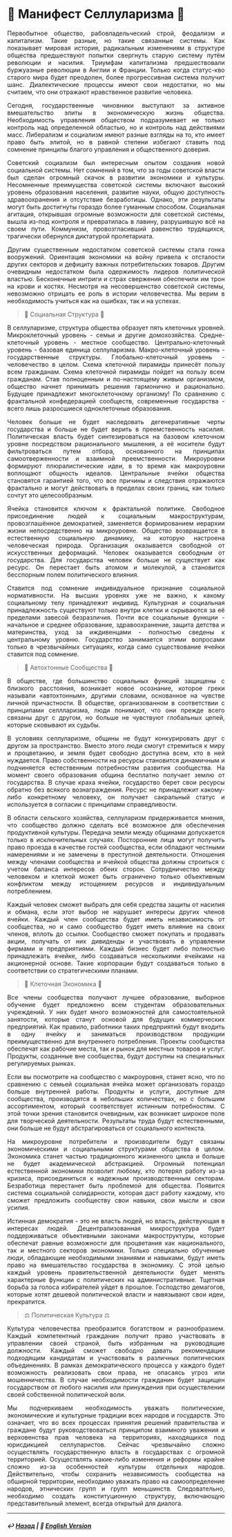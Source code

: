 # 🦠 Манифест Селлуларизма 🦠
<p align="justify">Первобытное общество, рабовладельческий строй, феодализм и капитализм. Такие разные, но такие связанные системы. Как показывает мировая история, радикальным изменениям в структуре общества предшествуют попытки свергнуть старую систему путём революции и насилия. Триумфам капитализма предшествовали буржуазные революции в Англии и Франции. Только когда статус-кво старого мира будет преодолен, более прогрессивная система получит шанс. Диалектические процессы имеют свои недостатки, но мы считаем, что они отражают нравственное развитие человека.</p>

<p align="justify">Сегодня, государственные чиновники выступают за активное вмешательство элиты в экономическую жизнь общества. Необходимость управления обществом подразумевает не только контроль над определенной областью, но и контроль над действиями масс. Либерализм и социализм имеют разные взгляды на то, кто имеет право быть элитой, но в равной степени избегают ставить под сомнение принципы благого управления и общественного доверия. </p>

<p align="justify">Советский социализм был интересным опытом создания новой социальной системы. Нет сомнений в том, что за годы советской власти был сделан огромный скачок в развитии экономики и культуры. Несомненные преимущества советской системы включают высокий уровень образования населения, развитие науки, общую доступность здравоохранения и отсутствие безработицы. Однако, эти результаты могут быть достигнуты гораздо более гуманным способом. Социальная агитация, открывшая огромные возможности для советской системы, вышла из-под контроля и превратилась в лавину, разрушившую всё на своем пути. Коммунизм, провозгласивший равенство трудящихся, трагически обернулся диктатурой пролетариата.</p>

<p align="justify">Другим существенным недостатком советской системы стала гонка вооружений.  Ориентация экономики на войну привела к отсталости других секторов и дефициту важных потребительских товаров. Другим очевидным недостатком была одержимость лидеров политической властью. Бесконечные интриги и страх свержения обеспечили им трон на крови и костях. Несмотря на несовершенство советской системы, невозможно отрицать ее роль в истории человечества. Мы верим в необходимость учиться как на ошибках, так и на успехах.</p>

> 👑 Социальная Структура 👑
<p align="justify">В селлуларизме, структура общества образует пять клеточных уровней. Микроклеточный уровень - семьи и другие домохозяйства. Средне-клеточный уровень - местное сообщество. Центрально-клеточный уровень - базовая единица селлуларизма. Макро-клеточный уровень - государственные структуры. Глобально-клеточный уровень - человечество в целом. Схема клеточной пирамиды принесёт пользу всем гражданам. Схема клеточной пирамиды пойдет на пользу всем гражданам. Став полноценным и по-настоящему живым организмом, общество начнет принимать решения гармонично и рационально. Будущее принадлежит многоклеточному организму! По сравнению с фрактальной конфедерацией сообществ, современные государства - всего лишь разросшиеся одноклеточные образования.</p>

<p align="justify">Человек больше не будет наследовать дегенеративные черты государства и больше не будет верить в преемственность насилия. Политическая власть будет синтезироваться на базовом клеточном уровне посредством рационального мышления, а её носители будут фильтроваться путем отбора, основанного на принципах самоотверженности и взаимной преемственности. Микроуровни формируют плюралистические идеи, в то время как макроуровни воплощают общность идеалов. Центральные ячейки общества становятся гарантией того, что все причины и следствия отражаются фрактально и могут действовать в пределах своих границ, как только сочтут это целесообразным.</p>  

<p align="justify">Ячейка становится ключом к фрактальной политике. Свободное присоединение людей к социальным макроструктурам, провозглашённое демократией, заменяется формированием иерархии жизни непосредственно на микроуровне. Общество возвращается в естественную социальную динамику, на которую настроена человеческая природа. Организация оказывается свободной от искусственных деформаций. Человек оказывается свободным от государства. Для государства человек больше не существует как ресурс. Он перестает быть атомом и молекулой, а становится бесспорным полем политического влияния.</p> 

<p align="justify">Ставится под сомнение индивидуальное признание социальной нормативности. На высших уровнях уже не важно, к какому социальному телу принадлежит индивид. Культурная и социальная принадлежность существуют только внутри клетки и скрываются за её пределами завесой безразличия. Почти все социальные функции - начальное и среднее образование, здравоохранение, защита детства и материнства, уход за иждивенцами - полностью сведены к центральному уровню. Государство занимается этими вопросами только в чрезвычайных ситуациях, когда само существование ячейки ставится под сомнение.</p>

> 🌾 Автохтонные Сообщества 🌾
<p align="justify">В обществе, где большинство социальных функций защищены с близкого расстояния, возникает новое осознание, которое греки называли «автохтонным», другими словами, основанное на чувстве личной причастности. В обществе, организованном в соответствии с принципами селлларизма, люди понимают, что они прежде всего  связаны друг с другом, но больше не чувствуют глобальных цепей, которые сковывают их судьбы.</p>

<p align="justify">В условиях селлуларизме, общины не будут конкурировать друг с другом за пространство. Вместо этого люди смогут стремиться к миру и процветанию, и земля будет свободно доступна всем, кто в ней нуждается. Право собственности на ресурсы становится динамичным и подчиняется естественным потребностям развития сообщества. На момент своего образования община бесплатно получает землю от государства. В случае краха ячейки, государство берет свои ресурсы обратно без всякого вознаграждения. Ресурс не принадлежит какому-либо конкретному человеку, он получает сакральный статус и используется в согласии с принципами справедливости.</p>

<p align="justify">В области сельского хозяйства, селлуларизм придерживается мнения, что сообщество должно сделать всё возможное для обеспечения продуктивной культуры. Передача земли между общинами допускается только в исключительных случаях. Посторонние лица могут получить право проезда в качестве гостей сообщества, если обладают честными намерениями и не замечены в преступной деятельности. Отношения между членами сообщества и ячейкой общества должны строиться с учетом баланса интересов обеих сторон.  Сотрудничество между человеком и клеткой может быть ограничено только объективным конфликтом между истощением ресурсов и индивидуальным потреблением.</p>

<p align="justify">Каждый человек сможет выбрать для себя средства защиты от насилия и обмана, если этот выбор не нарушает интересы других членов ячейки. Каждый член сообщества будет иметь независимость от сообщества, но и само сообщество будет иметь влияние на своих членов, вплоть до ссылки. Сообщество сможет покупать и продавать акции, получать от них дивиденды и участвовать в управлении фирмами и предприятиями. Каждый бизнес будет либо полностью принадлежать ячейке, либо создаваться несколькими ячейками на акционерной основе. Такие корпорации будут создаваться только в соответствии со стратегическими планами.</p>

> 🏡 Клеточная Экономика 🏡

<p align="justify">Все члены сообщества получают лучшее образование, выборное обучение будет предложено всем студентам образовательных учреждений. У них будет много возможностей для самостоятельной занятости, которые станут основой для будущих коммерческих предприятий. Как правило, работники таких предприятий будут входить в одну ячейку и заниматься производством продукции преимущественно для внутреннего потребления. Проекты сообщества обеспечат как рабочие места, так и рынок для местных товаров и услуг. Продукты, созданные вне сообщества, будут доступны на специальных регулируемых рынках.</p>  

<p align="justify">Если вы посмотрите на сообщество с макроуровня, станет ясно, что по сравнению с семьей социальная ячейка может организовать гораздо больше внутренней работы. Продукты и услуги, доступные для сообщества, производятся в небольших количествах, но с большим ассортиментом, который соответствует истинным потребностям. С этой точки зрения становится очевидным, как возникает широкое поле для творческой деятельности. Результаты труда будут естественными, они больше не будут абстрагироваться от социального контекста.</p>   

<p align="justify">На микроуровне потребители и производители будут связаны экономическими и социальными структурами общества в целом. Экономика станет частью традиционного жизненного цикла и больше не будет академической абстракцией. Огромный потенциал естественной экономики позволит любому, кто потерял работу из-за кризиса, присоединиться к надежным производственным секторам. Безработица перестанет быть проблемой для общества. Появится система социальной солидарности, которая даст работу каждому, кто сможет предложить сообществу свои навыки, свои мысли и свои усилия.</p> 

<p align="justify">Истинная демократия - это не власть людей, но власть, действующая в интересах людей. Децентрализованная микроструктура будет поддерживаться объективными законами макроструктуры, которые обеспечат равные возможности для процветания как национального, так и местного секторов экономики. Только специально обученные люди, обладающие необходимыми знаниями и навыками, будут иметь право на вмешательство государства в экономику. С этой целью каждый уровень правительственной деятельности будет менять характерные функции с политических на административные. Тщетная борьба за голоса избирателей уйдет в прошлое. Господство демагогов, которые хотят дешевой политической власти и навязывают свои идеи, прекратится.</p> 

> ⚖️ Политическая Культура ⚖️

<p align="justify">Культура человечества преобразится богатством и разнообразием. Каждый компетентный гражданин получит право участвовать в управлении своей страной, быть избранным на руководящие должности. Каждый сможет свободно давать рекомендации подходящим кандидатам и участвовать в различных политических объединениях. В рамках демократического процесса у каждого будет возможность реализовать свои права, не опасаясь угроз или мошенничества. В случае необходимости гражданин будет защищен государством от любого насилия или принуждения при осуществлении своей собственной политической воли.</p>  
 
<p align="justify">Мы подчеркиваем необходимость уважать политические, экономические и культурные традиции всех народов и государств. Это означает, что во всех процессах принятия решений правительства и граждане будут руководствоваться принципом взаимного уважения и верховенства прав человека на территориях, находящихся под юрисдикцией селлуларистов. Сейчас чрезвычайно сложно осуществлять государственную власть в государствах с огромной территорией. Осуществлять какие-либо изменения и реформы крайне сложно из-за особенностей культуры отдельных народов. Действительно, чтобы сохранить независимость сообщества на обширной территории, необходимо уважать право на самоопределение народов, этнических групп и групп меньшинств. Следовательно, необходимо создать конституционную структуру, включающую представительный элемент, всегда открытый для диалога.</p> 
   




***

##### ↩️ [Назад](index-2.md) | 🗽 [English Version](cellularism.md)

